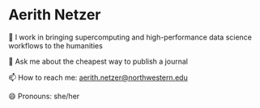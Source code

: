 # Aerith Netzer


🔭 I work in bringing supercomputing and high-performance data science workflows to the humanities

💬 Ask me about the cheapest way to publish a journal

📫 How to reach me: aerith.netzer@northwestern.edu

😄 Pronouns: she/her

